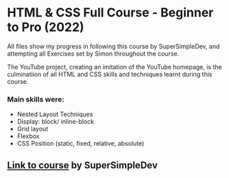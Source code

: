 # HTML & CSS Full Course - Beginner to Pro (2022)

All files show my progress in following this course by SuperSimpleDev, and attempting all Exercises set by Simon throughout the course.

The YouTube project, creating an imitation of the YouTube homepage, is the culminatiion of all HTML and CSS skills and techniques learnt during this course.

### Main skills were:
- Nested Layout Techniques
- Display: block/ inline-block
- Grid layout
- Flexbox
- CSS Position (static, fixed, relative, absolute)



## [Link to course](https://www.youtube.com/watch?v=G3e-cpL7ofc&t=22067s) by SuperSimpleDev
